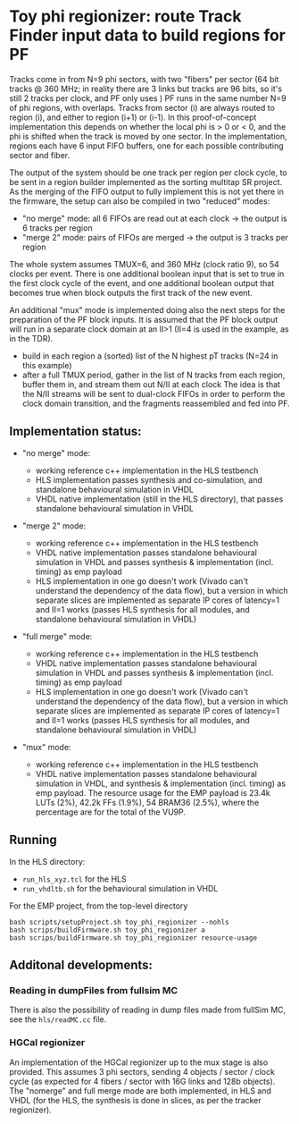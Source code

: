 # Toy phi regionizer: route Track Finder input data to build regions for PF

Tracks come in from N=9 phi sectors, with two "fibers" per sector (64 bit tracks @ 360 MHz; in reality there are 3 links but tracks are 96 bits, so it's still 2 tracks per clock, and PF only uses )
PF runs in the same number N=9 of phi regions, with overlaps.
Tracks from sector (i) are always routed to region (i), and either to region (i+1) or (i-1). In this proof-of-concept implementation this depends on whether the local phi is > 0 or < 0, and the phi is shifted when the track is moved by one sector.
In the implementation, regions each have 6 input FIFO buffers, one for each possible contributing sector and fiber.

The output of the system should be one track per region per clock cycle, to be sent in a region builder implemented as the sorting multitap SR project. 
As the merging of the FIFO output to fully implement this is not yet there in the firmware, the setup can also be compiled in two "reduced" modes: 
 * "no merge" mode: all 6 FIFOs are read out at each clock &rarr; the output is 6 tracks per region
 * "merge 2"  mode: pairs of FIFOs are merged  &rarr; the output is 3 tracks per region

The whole system assumes TMUX=6, and 360 MHz (clock ratio 9), so 54 clocks per event. 
There is one additional boolean input that is set to true in the first clock cycle of the event, and one additional boolean output that becomes true when block outputs the first track of the new event.

An additional "mux" mode is implemented doing also the next steps for the preparation of the PF block inputs. It is assumed that the PF block output will run in a separate clock domain at an II>1 (II=4 is used in the example, as in the TDR).
 * build in each region a (sorted) list of the N highest pT tracks (N=24 in this example)
 * after a full TMUX period, gather in the list of N tracks from each region, buffer them in, and stream them out N/II at each clock
The idea is that the N/II streams will be sent to dual-clock FIFOs in order to perform the clock domain transition, and the fragments reassembled and fed into PF.

## Implementation status:
 * "no merge" mode:
   * working reference c++ implementation in the HLS testbench
   * HLS implementation passes synthesis and co-simulation, and standalone behavioural simulation in VHDL
   * VHDL native implementation (still in the HLS directory), that passes standalone behavioural simulation in VHDL
 * "merge 2" mode:
   * working reference c++ implementation in the HLS testbench
   * VHDL native implementation passes standalone behavioural simulation in VHDL and passes synthesis & implementation (incl. timing) as emp payload
   * HLS implementation in one go doesn't work (Vivado can't understand the dependency of the data flow), but a version in which separate slices are implemented as separate IP cores of latency=1 and II=1 works (passes HLS synthesis for all modules, and standalone behavioural simulation in VHDL)
 * "full merge" mode:
   * working reference c++ implementation in the HLS testbench
   * VHDL native implementation passes standalone behavioural simulation in VHDL and passes synthesis & implementation (incl. timing) as emp payload
   * HLS implementation in one go doesn't work (Vivado can't understand the dependency of the data flow), but a version in which separate slices are implemented as separate IP cores of latency=1 and II=1 works (passes HLS synthesis for all modules, and standalone behavioural simulation in VHDL)

 * "mux" mode:
   * working reference c++ implementation in the HLS testbench
   * VHDL native implementation passes standalone behavioural simulation in VHDL, and synthesis & implementation (incl. timing) as emp payload. The resource usage for the EMP payload is 23.4k LUTs (2%), 42.2k FFs (1.9%), 54 BRAM36 (2.5%), where the percentage are for the total of the VU9P.

## Running

In the HLS directory:
 * `run_hls_xyz.tcl` for the HLS
 * `run_vhdltb.sh` for the behavioural simulation in VHDL

For the EMP project, from the top-level directory
````
bash scripts/setupProject.sh toy_phi_regionizer --nohls
bash scrips/buildFirmware.sh toy_phi_regionizer a 
bash scrips/buildFirmware.sh toy_phi_regionizer resource-usage
````

## Additonal developments:

### Reading in dumpFiles from fullsim MC
There is also the possibility of reading in dump files made from fullSim MC, see the `hls/readMC.cc` file.

### HGCal regionizer

An implementation of the HGCal regionizer up to the mux stage is also provided. This assumes 3 phi sectors, sending 4 objects / sector / clock cycle (as expected for 4 fibers / sector with 16G links and 128b objects). The "nomerge" and full merge mode are both implemented, in HLS and VHDL (for the HLS, the synthesis is done in slices, as per the tracker regionizer).
